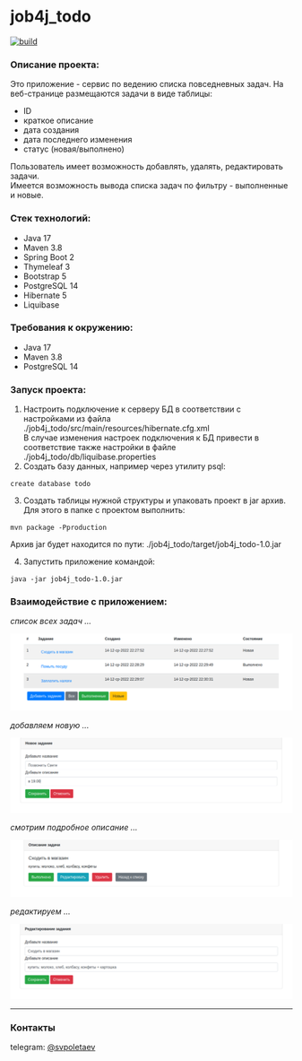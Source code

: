 # job4j_todo

[![build](https://github.com/SergeyPoletaev/job4j_todo/workflows/build/badge.svg)](https://github.com/SergeyPoletaev/job4j_todo/actions)

### Описание проекта:

Это приложение - сервис по ведению списка повседневных задач. На веб-странице размещаются задачи в виде таблицы:

* ID
* краткое описание
* дата создания
* дата последнего изменения
* статус (новая/выполнено)

Пользователь имеет возможность добавлять, удалять, редактировать задачи.  
Имеется возможность вывода списка задач по фильтру - выполненные и новые.

### Стек технологий:

* Java 17
* Maven 3.8
* Spring Boot 2
* Thymeleaf 3
* Bootstrap 5
* PostgreSQL 14
* Hibernate 5
* Liquibase

### Требования к окружению:

* Java 17
* Maven 3.8
* PostgreSQL 14

### Запуск проекта:

1. Настроить подключение к серверу БД в соответствии с настройками из файла    
   ./job4j_todo/src/main/resources/hibernate.cfg.xml   
   В случае изменения настроек подключения к БД привести в соответствие также настройки в файле  
   ./job4j_todo/db/liquibase.properties
2. Создать базу данных, например через утилиту psql:

``` 
create database todo 
```

3. Создать таблицы нужной структуры и упаковать проект в jar архив. Для этого в папке с проектом выполнить:

``` 
mvn package -Pproduction 
```  

Архив jar будет находится по пути: ./job4j_todo/target/job4j_todo-1.0.jar

4. Запустить приложение командой:

``` 
java -jar job4j_todo-1.0.jar 
```

### Взаимодействие с приложением:

*список всех задач ...*

![список](img/todos.png)

*добавляем новую ...*

![добавить](img/add.png)

*смотрим подробное описание ...*

![подробности](img/select.png)

*редактируем ...*

![исправляем](img/update.png)

---

### Контакты

telegram: [@svpoletaev](https://t.me/svpoletaev)
